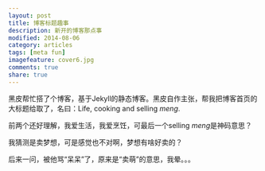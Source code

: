 ```yaml
---
layout: post
title: 博客标题趣事
description: 新开的博客那点事
modified: 2014-08-06
category: articles
tags: [meta fun]
imagefeature: cover6.jpg
comments: true
share: true
---
```


黑皮帮忙搭了个博客，基于Jekyll的静态博客。黑皮自作主张，帮我把博客首页的大标题给取了，名曰：Life, cooking and selling *meng*.

前两个还好理解，我爱生活，我爱烹饪，可最后一个selling *meng*是神码意思？

我猜测是卖梦想，可是感觉也不对啊，梦想有啥好卖的？

后来一问，被他骂“呆呆”了，原来是“卖萌”的意思，我晕。。。
